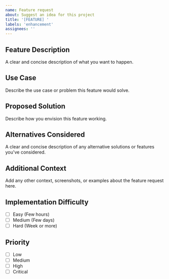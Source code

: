 ```yaml
---
name: Feature request
about: Suggest an idea for this project
title: '[FEATURE] '
labels: 'enhancement'
assignees: ''
---
```


## Feature Description
A clear and concise description of what you want to happen.

## Use Case
Describe the use case or problem this feature would solve.

## Proposed Solution
Describe how you envision this feature working.

## Alternatives Considered
A clear and concise description of any alternative solutions or features you've considered.

## Additional Context
Add any other context, screenshots, or examples about the feature request here.

## Implementation Difficulty
- [ ] Easy (Few hours)
- [ ] Medium (Few days)
- [ ] Hard (Week or more)

## Priority
- [ ] Low
- [ ] Medium
- [ ] High
- [ ] Critical